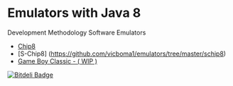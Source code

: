 Emulators with Java 8
=========

Development Methodology Software Emulators

* [Chip8](https://github.com/vicboma1/emulators/tree/master/chip8)
* [S-Chip8] (https://github.com/vicboma1/emulators/tree/master/schip8)
* [Game Boy Classic - ( WIP )](https://github.com/vicboma1/emulators/tree/master/gameboyclassic)


[![Bitdeli Badge](https://d2weczhvl823v0.cloudfront.net/vicboma1/emulators/trend.png)](https://bitdeli.com/free "Bitdeli Badge")

